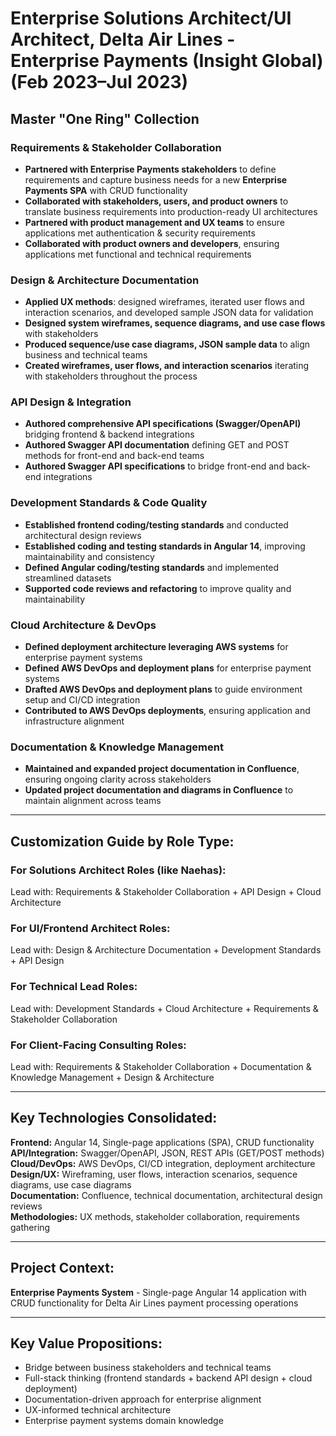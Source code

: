 # Enterprise Solutions Architect/UI Architect, Delta Air Lines - Enterprise Payments (Insight Global) (Feb 2023–Jul 2023)


## **Master "One Ring" Collection**

### **Requirements & Stakeholder Collaboration**
- **Partnered with Enterprise Payments stakeholders** to define requirements and capture business needs for a new **Enterprise Payments SPA** with CRUD functionality
- **Collaborated with stakeholders, users, and product owners** to translate business requirements into production-ready UI architectures
- **Partnered with product management and UX teams** to ensure applications met authentication & security requirements
- **Collaborated with product owners and developers**, ensuring applications met functional and technical requirements

### **Design & Architecture Documentation**
- **Applied UX methods**: designed wireframes, iterated user flows and interaction scenarios, and developed sample JSON data for validation
- **Designed system wireframes, sequence diagrams, and use case flows** with stakeholders
- **Produced sequence/use case diagrams, JSON sample data** to align business and technical teams
- **Created wireframes, user flows, and interaction scenarios** iterating with stakeholders throughout the process

### **API Design & Integration**
- **Authored comprehensive API specifications (Swagger/OpenAPI)** bridging frontend & backend integrations
- **Authored Swagger API documentation** defining GET and POST methods for front-end and back-end teams
- **Authored Swagger API specifications** to bridge front-end and back-end integrations

### **Development Standards & Code Quality**
- **Established frontend coding/testing standards** and conducted architectural design reviews
- **Established coding and testing standards in Angular 14**, improving maintainability and consistency
- **Defined Angular coding/testing standards** and implemented streamlined datasets
- **Supported code reviews and refactoring** to improve quality and maintainability

### **Cloud Architecture & DevOps**
- **Defined deployment architecture leveraging AWS systems** for enterprise payment systems
- **Defined AWS DevOps and deployment plans** for enterprise payment systems
- **Drafted AWS DevOps and deployment plans** to guide environment setup and CI/CD integration
- **Contributed to AWS DevOps deployments**, ensuring application and infrastructure alignment

### **Documentation & Knowledge Management**
- **Maintained and expanded project documentation in Confluence**, ensuring ongoing clarity across stakeholders
- **Updated project documentation and diagrams in Confluence** to maintain alignment across teams

---

## **Customization Guide by Role Type:**

### **For Solutions Architect Roles (like Naehas):**
Lead with: Requirements & Stakeholder Collaboration + API Design + Cloud Architecture

### **For UI/Frontend Architect Roles:**
Lead with: Design & Architecture Documentation + Development Standards + API Design

### **For Technical Lead Roles:**
Lead with: Development Standards + Cloud Architecture + Requirements & Stakeholder Collaboration

### **For Client-Facing Consulting Roles:**
Lead with: Requirements & Stakeholder Collaboration + Documentation & Knowledge Management + Design & Architecture

---

## **Key Technologies Consolidated:**
**Frontend:** Angular 14, Single-page applications (SPA), CRUD functionality  
**API/Integration:** Swagger/OpenAPI, JSON, REST APIs (GET/POST methods)  
**Cloud/DevOps:** AWS DevOps, CI/CD integration, deployment architecture  
**Design/UX:** Wireframing, user flows, interaction scenarios, sequence diagrams, use case diagrams  
**Documentation:** Confluence, technical documentation, architectural design reviews  
**Methodologies:** UX methods, stakeholder collaboration, requirements gathering

---

## **Project Context:**
**Enterprise Payments System** - Single-page Angular 14 application with CRUD functionality for Delta Air Lines payment processing operations

---

## **Key Value Propositions:**
- Bridge between business stakeholders and technical teams
- Full-stack thinking (frontend standards + backend API design + cloud deployment)
- Documentation-driven approach for enterprise alignment
- UX-informed technical architecture
- Enterprise payment systems domain knowledge
